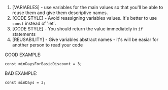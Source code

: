 1. [VARIABLES] - use variables for the main values so that you'll be able to reuse them and give them descriptive names.
2. [CODE STYLE] - Avoid reassigning variables values. It's better to use `const` instead of 'let`.
3. [CODE STYLE] - You should return the value immediately in `if` statements
4. [REUSABILITY] - Give variables abstract names - it's will be easiar for another person to read your code 

GOOD EXAMPLE: 
```
const minDaysForBasicDiscount = 3;
```

BAD EXAMPLE:
```
const minDays = 3;
